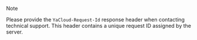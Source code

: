 > [!NOTE]
>
> Please provide the `YaCloud-Request-Id`  response header when contacting technical support. This header contains a unique request ID assigned by the server.

